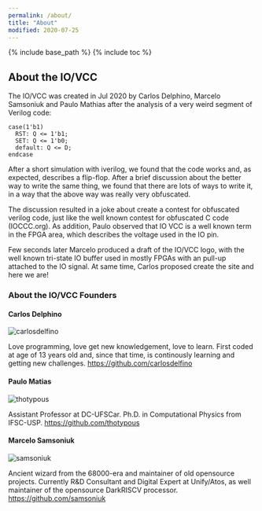 ```yaml
---
permalink: /about/
title: "About"
modified: 2020-07-25
---
```


{% include base_path %}
{% include toc %}

## About the IO/VCC

The IO/VCC was created in Jul 2020 by Carlos Delphino, Marcelo Samsoniuk and
Paulo Mathias after the analysis of a very weird segment of Verilog code:

```
case(1'b1)
  RST: Q <= 1'b1;
  SET: Q <= 1'b0;
  default: Q <= D;
endcase
```

After a short simulation with iverilog, we found that the code works and,
as expected, describes a flip-flop. After a brief discussion about the
better way to write the same thing, we found that there are lots of ways to
write it, in a way that the above way was really very obfuscated.

The discussion resulted in a joke about create a contest for obfuscated
verilog code, just like the well known contest for obfuscated C code
(IOCCC.org). As addition, Paulo observed that IO VCC is a well known term in
the FPGA area, which describes the voltage used in the IO pin.

Few seconds later Marcelo produced a draft of the IO/VCC logo, with the well
known tri-state IO buffer used in mostly FPGAs with an pull-up attached to
the IO signal. At same time, Carlos proposed create the site and here we
are! 

### About the IO/VCC Founders



#### Carlos Delphino

![carlosdelfino]({{base_path}}/assets/images/carlosdelfino.png) 

Love programming, love get new knowledgement, love
to learn.  First coded at age of 13 years old and, since that time, is
continously learning and getting new challenges. https://github.com/carlosdelfino

#### Paulo Matias

![thotypous]({{base_path}}/assets/images/thotypous.png) 

Assistant Professor at DC-UFSCar.  Ph.D.  in Computational
Physics from IFSC-USP. https://github.com/thotypous

#### Marcelo Samsoniuk

![samsoniuk]({{base_path}}/assets/images/samsoniuk.png) 

Ancient wizard from the 68000-era and maintainer of old
opensource projects.  Currently R&D Consultant and Digital Expert at
Unify/Atos, as well maintainer of the opensource DarkRISCV processor. https://github.com/samsoniuk
